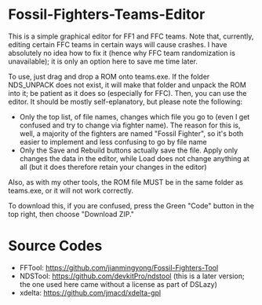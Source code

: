 # Fossil-Fighters-Teams-Editor
This is a simple graphical editor for FF1 and FFC teams. Note that, currently, editing certain FFC teams in certain ways will cause
crashes. I have absolutely no idea how to fix it (hence why FFC team randomization is unavailable); it is only an option here to save
me time later.

To use, just drag and drop a ROM onto teams.exe. If the folder NDS_UNPACK does not exist, it will make that folder and unpack the ROM
into it; be patient as it does so (especially for FFC). Then, you can use the editor. It should be mostly self-eplanatory, but please
note the following:
- Only the top list, of file names, changes which file you go to (even I get confused and try to change via fighter name). The reason
  for this is, well, a majority of the fighters are named "Fossil Fighter", so it's both easier to implement and less confusing to go
  by file name
- Only the Save and Rebuild buttons actually save the file. Apply only changes the data in the editor, while Load does not change
  anything at all (but it does therefore retain your changes in the editor)
  
Also, as with my other tools, the ROM file MUST be in the same folder as teams.exe, or it will not work correctly.
  
To download this, if you are confused, press the Green "Code" button in the top right, then choose "Download ZIP."

# Source Codes
- FFTool: https://github.com/jianmingyong/Fossil-Fighters-Tool
- NDSTool: https://github.com/devkitPro/ndstool (this is a later version; the one used here came without a license as part of DSLazy)
- xdelta: https://github.com/jmacd/xdelta-gpl
